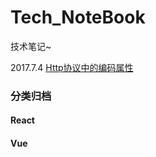 Tech_NoteBook
=============

技术笔记~

2017.7.4
[Http协议中的编码属性](https://github.com/qiaosu/tech_notebook/issues/8)


### 分类归档
#### React

#### Vue

